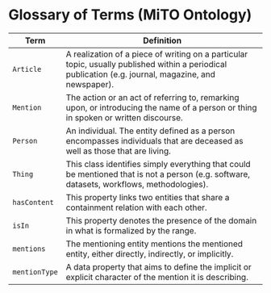 # Glossary of Terms (MiTO Ontology)

|Term|Definition|
|-------------|-----------------------------------------------------------------------------------------------------------------------------------------------------------|
|`Article`| A realization of a piece of writing on a particular topic, usually published within a periodical publication (e.g. journal, magazine, and newspaper).|
|`Mention`| The action or an act of referring to, remarking upon, or introducing the name of a person or thing in spoken or written discourse.|
|`Person`| An individual. The entity defined as a person encompasses individuals that are deceased as well as those that are living.|
|`Thing`| This class identifies simply everything that could be mentioned that is not a person (e.g. software, datasets, workflows, methodologies).|
|`hasContent`| This property links two entities that share a containment relation with each other.|
|`isIn`| This property denotes the presence of the domain in what is formalized by the range.|
|`mentions`| The mentioning entity mentions the mentioned entity, either directly, indirectly, or implicitly.|
|`mentionType`| A data property that aims to define the implicit or explicit character of the mention it is describing.|
